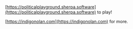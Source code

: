 [https://politicalplayground.sherpa.software](https://politicalplayground.sherpa.software) to play!

[https://indigonolan.com](https://indigonolan.com) for more.
